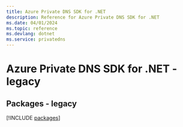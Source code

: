 ```yaml
---
title: Azure Private DNS SDK for .NET
description: Reference for Azure Private DNS SDK for .NET
ms.date: 04/01/2024
ms.topic: reference
ms.devlang: dotnet
ms.service: privatedns
---
```

# Azure Private DNS SDK for .NET - legacy
## Packages - legacy
[!INCLUDE [packages](private-dns-index.md)]